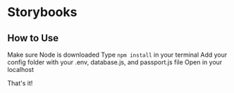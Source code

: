 # Storybooks

## How to Use 

Make sure Node is downloaded
Type `npm install` in your terminal
Add your config folder with your .env, database.js, and passport.js file
Open in your localhost

That's it!
